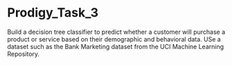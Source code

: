 # Prodigy_Task_3
Build a decision tree classifier to predict whether a customer will purchase a product or service based on their demographic and behavioral data. USe a dataset such as the Bank Marketing dataset from the UCI Machine Learning Repository.
